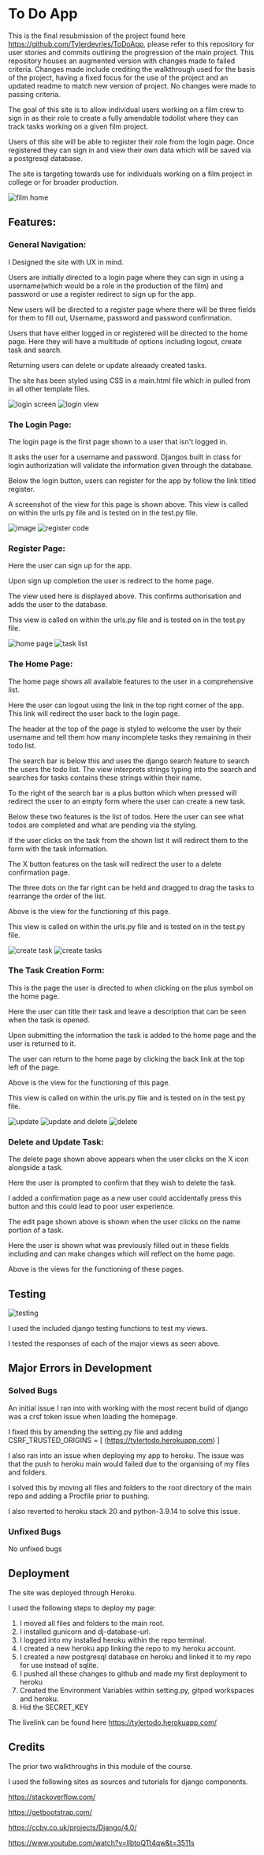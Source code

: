 # To Do App

This is the final resubmission of the project found here https://github.com/Tylerdevries/ToDoApp, please refer to this repository for user stories and commits outlining the progression of the main project. 
This repository houses an augmented version with changes made to failed criteria. 
Changes made include crediting the walkthrough used for the basis of the project, having a fixed focus for the use of the project and an updated readme to match new version of project. No changes were made to passing criteria.

The goal of this site is to allow individual users working on a film crew to sign in as their role to create a fully amendable todolist where they can track tasks working on a given film project. 

Users of this site will be able to register their role from the login page. Once registered they can sign in and view their own data which will be saved via a postgresql database.

The site is targeting towards use for individuals working on a film project in college or for broader production.

![film home](https://user-images.githubusercontent.com/93283135/216871039-d850d8f5-6ce7-49ac-a7aa-0927a4a901c0.PNG)


## Features:


### General Navigation:

I Designed the site with UX in mind.

Users are initially directed to a login page where they can sign in using a username(which would be a role in the production of the film) and password or use a register redirect to sign up for the app.

New users will be directed to a register page where there will be three fields for them to fill out, Username, password and password confirmation. 

Users that have either logged in or registered will be directed to the home page. Here they will have a multitude of options including logout, create task and search.

Returning users can delete or update alreaady created tasks.

The site has been styled using CSS in a main.html file which in pulled from in all other template files. 

![login screen](https://user-images.githubusercontent.com/93283135/192444712-e37a3582-106e-45c1-8c30-dc1ccbf2cf81.PNG)
![login view](https://user-images.githubusercontent.com/93283135/192444694-a841206d-cc1b-4fa8-9dad-c5098230c10c.PNG)


### The Login Page:

The login page is the first page shown to a user that isn't logged in.

It asks the user for a username and password. Djangos built in class for login authorization will validate the information given through the database.

Below the login button, users can register for the app by follow the link titled register. 

A screenshot of the view for this page is shown above. This view is called on within the urls.py file and is tested on in the test.py file. 

![image](https://user-images.githubusercontent.com/93283135/192445925-ff257c1b-cc91-4ac5-b761-237a9ca46e64.png)
![register code](https://user-images.githubusercontent.com/93283135/192446140-d917bbd2-f44a-48ce-b3bd-8433d7693f74.PNG)


### Register Page:

Here the user can sign up for the app.

Upon sign up completion the user is redirect to the home page.

The view used here is displayed above. This confirms authorisation and adds the user to the database. 

This view is called on within the urls.py file and is tested on in the test.py file. 

![home page](https://user-images.githubusercontent.com/93283135/192447633-f21076f7-2951-464b-96e4-5c333a9efd7b.PNG)
![task list](https://user-images.githubusercontent.com/93283135/192447656-8253d6d1-f0a1-434c-943f-5071d2153a83.PNG)


### The Home Page:

The home page shows all available features to the user in a comprehensive list.

Here the user can logout using the link in the top right corner of the app. This link will redirect the user back to the login page. 

The header at the top of the page is styled to welcome the user by their username and tell them how many incomplete tasks they remaining in their todo list.

The search bar is below this and uses the django search feature to search the users the todo list. The view interprets strings typing into the search and searches for tasks contains these strings within their name.

To the right of the search bar is a plus button which when pressed will redirect the user to an empty form where the user can create a new task.

Below these two features is the list of todos. Here the user can see what todos are completed and what are pending via the styling. 

If the user clicks on the task from the shown list it will redirect them to the form with the task information. 

The X button features on the task will redirect the user to a delete confirmation page. 

The three dots on the far right can be held and dragged to drag the tasks to rearrange the order of the list. 

Above is the view for the functioning of this page.

This view is called on within the urls.py file and is tested on in the test.py file. 


![create task](https://user-images.githubusercontent.com/93283135/192454054-921d4d9a-10ee-4966-ac9a-4ee524968424.PNG)
![create tasks](https://user-images.githubusercontent.com/93283135/192454110-8c193a54-4e95-48bb-a111-d86142cab263.PNG)


### The Task Creation Form:

This is the page the user is directed to when clicking on the plus symbol on the home page.

Here the user can title their task and leave a description that can be seen when the task is opened. 

Upon submitting the information the task is added to the home page and the user is returned to it.

The user can return to the home page by clicking the back link at the top left of the page. 

Above is the view for the functioning of this page.

This view is called on within the urls.py file and is tested on in the test.py file. 

![update](https://user-images.githubusercontent.com/93283135/192455937-e84c61f4-666a-4a06-ae0a-823c990505b7.PNG)
![update and delete](https://user-images.githubusercontent.com/93283135/192455887-9599e91d-e743-4622-a20c-162bac7c7ccc.PNG)
![delete](https://user-images.githubusercontent.com/93283135/192455952-1df19229-44a7-4a14-b6d9-ffc87c65f0da.PNG)


### Delete and Update Task: 

The delete page shown above appears when the user clicks on the X icon alongside a task.

Here the user is prompted to confirm that they wish to delete the task. 

I added a confirmation page as a new user could accidentally press this button and this could lead to poor user experience.

The edit page shown above is shown when the user clicks on the name portion of a task.

Here the user is shown what was previously filled out in these fields including and can make changes which will reflect on the home page. 

Above is the views for the functioning of these pages.

## Testing


![testing](https://user-images.githubusercontent.com/93283135/192486724-42b0fb0b-b4de-4b20-84bc-96279331ddf6.PNG)


I used the included django testing functions to test my views.

I tested the responses of each of the major views as seen above. 

## Major Errors in Development

### Solved Bugs

An initial issue I ran into with working with the most recent build of django was a crsf token issue when loading the homepage.

I fixed this by amending the setting.py file and adding CSRF_TRUSTED_ORIGINS = [
    (https://tylertodo.herokuapp.com)
]

I also ran into an issue when deploying my app to heroku. The issue was that the push to heroku main would failed due to the organising of my files and folders.

I solved this by moving all files and folders to the root directory of the main repo and adding a Procfile prior to pushing.

I also reverted to heroku stack 20 and python-3.9.14 to solve this issue. 

### Unfixed Bugs

No unfixed bugs

## Deployment

The site was deployed through Heroku. 

I used the following steps to deploy my page:
1. I moved all files and folders to the main root.
2. I installed gunicorn and dj-database-url.
3. I logged into my installed heroku within the repo terminal.
4. I created a new heroku app linking the repo to my heroku account.
5. I created a new postgresql database on heroku and linked it to my repo for use instead of sqlite.
6. I pushed all these changes to github and made my first deployment to heroku
7. Created the Environment Variables within setting.py, gitpod workspaces and heroku.
8. Hid the SECRET_KEY

The livelink can be found here https://tylertodo.herokuapp.com/

## Credits

The prior two walkthroughs in this module of the course. 

I used the following sites as sources and tutorials for django components.

https://stackoverflow.com/

https://getbootstrap.com/

https://ccbv.co.uk/projects/Django/4.0/

https://www.youtube.com/watch?v=llbtoQTt4qw&t=3511s

